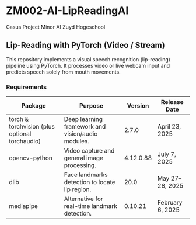 # ZM002-AI-LipReadingAI
Casus Project Minor AI Zuyd Hogeschool


## Lip-Reading with PyTorch (Video / Stream)

This repository implements a visual speech recognition (lip-reading) pipeline using PyTorch. It processes video or live webcam input and predicts speech solely from mouth movements.


### Requirements
| Package       | Purpose                                                | Version          | Release Date        |
|---------------|--------------------------------------------------------|------------------|----------------------|
| torch & torchvision (plus optional torchaudio) | Deep learning framework and vision/audio modules. | 2.7.0             | April 23, 2025 |
| opencv-python | Video capture and general image processing.            | 4.12.0.88         | July 7, 2025 |
| dlib          | Face landmarks detection to locate lip region.         | 20.0              | May 27–28, 2025 |
| mediapipe     | Alternative for real-time landmark detection.          | 0.10.21           | February 6, 2025 |
